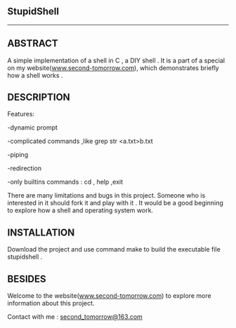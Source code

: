 StupidShell
-------------------------
------------------------------------------------------------------------


ABSTRACT
------------------------------------------------------------------------
A simple implementation of a shell in C , a DIY shell . It is a part of a special on my website(www.second-tomorrow.com), which demonstrates briefly how a shell works .


DESCRIPTION
------------------------------------------------------------------------
Features:

-dynamic prompt 

-complicated commands ,like grep str <a.txt>b.txt

-piping

-redirection

-only builtins commands : cd , help ,exit

There are many limitations and bugs in this project. Someone who is interested in it should fork it and play with it . It would be a good beginning to explore how a shell and operating system work.  


INSTALLATION
------------------------------------------------------------------------
Download the project and use command make to build the executable file stupidshell .



BESIDES
------------------------------------------------------------------------
Welcome to the website(www.second-tomorrow.com) to explore more information about this project.

Contact with me : second_tomorrow@163.com
